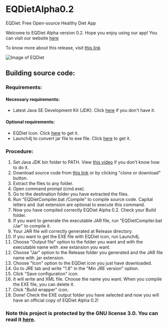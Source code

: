 # EQDietAlpha0.2
EQDiet: Free Open-source Healthy Diet App

Welcome to EQDiet Alpha version 0.2. Hope you enjoy using our app! You can visit our website [here](https://eqdiet.weebly.com)

To know more about this release, visit [this link](https://eqdiet.weebly.com/release-notes)

![Image of EQDiet](https://eqdiet.weebly.com/uploads/1/2/2/7/122786941/eqdiet_orig.png)

## Building source code:

### Requirements:

#### Necessary requirements:

- Latest Java SE Development Kit (JDK). Click [here](https://bit.ly/javadevelopmentkit) if you don't have it.

#### Optional requirements:

- EQDiet Icon. Click [here](https://drive.google.com/uc?export=download&id=1FTz1a2WWUdH8tjqEx7AUVdR1lHHBMxJK) to get it.
- Launch4j to convert jar file to exe file. Click [here](https://eqdiet.weebly.com/uploads/1/2/2/7/122786941/launch4j-3.12-win32.exe) to get it.

### Procedure:

1. Set Java JDK bin folder to PATH. View [this video](https://www.youtube.com/watch?v=vhBNV8no4CI) if you don't know how to do it.
2. Download source code from [this link](https://github.com/EQDiet/EQDietAlpha0.2/archive/master.zip) or by clicking "clone or download" button.
3. Extract the files to any folder.
4. Open command prompt (cmd.exe).
5. Go to the destination folder you have extracted the files.
6. Run "EQDietCompiler.bat /Compile" to compile source code. Capital letters and .bat extension are optional to execute this command.
7. Now you have compiled correctly EQDiet Alpha 0.2. Check your Build folder.
8. If you want to generate the executable JAR file, run "EQDietCompiler.bat /Jar" to compile it.
9. Your JAR file will correctly generated at Release directory.
10. If you want to get the EXE file with EQDiet icon, run Launch4j.
11. Choose "Output file" option to the folder you want and with the executable name with .exe extansion you want.
12. Choose "Jar" option to the Release folder you generated and the JAR file name with .jar extension.
13. Choose "Icon" option to the EQDiet icon you just have downloaded.
14. Go to JRE tab and write "1.8" in the "Min JRE version" option.
15. Click "Save configuration" icon.
16. It will write and XML file. Choose the name you want. When you compile the EXE file, you can delete it.
17. Click "Build wrapper" icon.
18. Done! Check the EXE output folder you have selected and now you will have an official copy of EQDiet Alpha 0.2!

### Note this project is protected by the GNU license 3.0. You can read it [here](https://github.com/EQDiet/EQDietAlpha0.2/blob/master/LICENSE).
